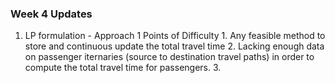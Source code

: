 ### Week 4 Updates

1. LP formulation - Approach 1
     Points of Difficulty
       1. Any feasible method to store and continuous update the total travel time
       2. Lacking enough data on passenger iternaries (source to destination travel paths) in order to compute the total travel time for passengers.
       3. 
